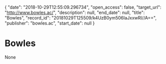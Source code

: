 {
  "date": "2018-10-29T12:55:09.296734", 
  "open_access": false, 
  "target_url": "http://www.bowles.ac/", 
  "description": null, 
  "end_date": null, 
  "title": "Bowles", 
  "record_id": "20181029T125509/k4UzB0ym506IaJxxwRI//A==", 
  "publisher": "bowles.ac", 
  "start_date": null
}

# Bowles

None